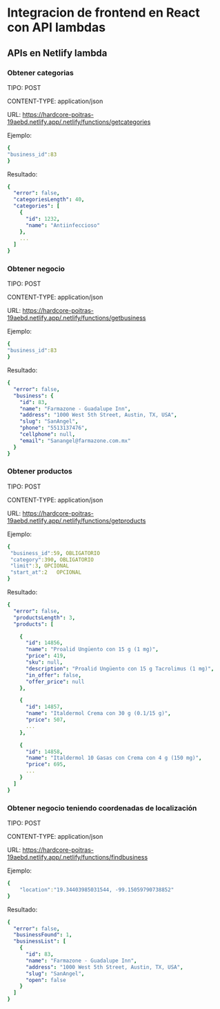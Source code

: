 # Integracion de frontend en React con API lambdas

## APIs en Netlify lambda

### Obtener categorias

TIPO: POST

CONTENT-TYPE: application/json

URL: https://hardcore-poitras-19aebd.netlify.app/.netlify/functions/getcategories


Ejemplo:

```yaml
{
"business_id":83
}
```

Resultado:

```yaml
{
  "error": false,
  "categoriesLength": 40,
  "categories": [
    {
      "id": 1232,
      "name": "Antiinfeccioso"
    },
    ...
  ]
}
```

 ### Obtener negocio

TIPO: POST

CONTENT-TYPE: application/json

URL: https://hardcore-poitras-19aebd.netlify.app/.netlify/functions/getbusiness


Ejemplo:

```yaml
{
"business_id":83
}
```

Resultado:

```yaml
{
  "error": false,
  "business": {
    "id": 83,
    "name": "Farmazone - Guadalupe Inn",
    "address": "1000 West 5th Street, Austin, TX, USA",
    "slug": "SanAngel",
    "phone": "5513137476",
    "cellphone": null,
    "email": "Sanangel@farmazone.com.mx"
  }
}
```

### Obtener productos

TIPO: POST

CONTENT-TYPE: application/json

URL: https://hardcore-poitras-19aebd.netlify.app/.netlify/functions/getproducts


Ejemplo:

```yaml
{
 "business_id":59, OBLIGATORIO
 "category":390, OBLIGATORIO
 "limit":3,	OPCIONAL
 "start_at":2 	OPCIONAL
}
```

Resultado:

```yaml
{
  "error": false,
  "productsLength": 3,
  "products": [

    {
      "id": 14856,
      "name": "Proalid Ungüento con 15 g (1 mg)",
      "price": 419,
      "sku": null,
      "description": "Proalid Ungüento con 15 g Tacrolimus (1 mg)",
      "in_offer": false,
      "offer_price": null
    },

    {
      "id": 14857,
      "name": "Italdermol Crema con 30 g (0.1/15 g)",
      "price": 507,
      ...
    },

    {
      "id": 14858,
      "name": "Italdermol 10 Gasas con Crema con 4 g (150 mg)",
      "price": 695,
      ...
    }
  ]
}
```

### Obtener negocio teniendo coordenadas de localización

TIPO: POST

CONTENT-TYPE: application/json

URL: https://hardcore-poitras-19aebd.netlify.app/.netlify/functions/findbusiness


Ejemplo:

```yaml
{
    "location":"19.34403985031544, -99.15059790738852"
}
```

Resultado:

```yaml
{
  "error": false,
  "businessFound": 1,
  "businessList": [
    {
      "id": 83,
      "name": "Farmazone - Guadalupe Inn",
      "address": "1000 West 5th Street, Austin, TX, USA",
      "slug": "SanAngel",
      "open": false
    }
  ]
}
```
